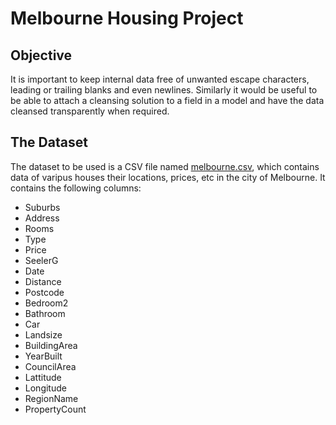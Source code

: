 # Melbourne Housing Project
## Objective
  
  It is important to keep internal data free of unwanted escape characters, leading or trailing blanks and even newlines. 
  Similarly it would be useful to be able to attach a cleansing solution to a field in a model and have the data cleansed transparently when required.
  
## The Dataset
 
  The dataset to be used is a CSV file named [melbourne.csv](https://drive.google.com/file/d/13Eo_GmCjyItXNOMhSTTE7Syz0B2AC8WZ/view?usp=sharing), 
  which contains data of varipus houses their locations, prices, etc in the city of Melbourne. It contains the following columns:
  
  * Suburbs
  * Address
  * Rooms
  * Type
  * Price
  * SeelerG
  * Date
  * Distance
  * Postcode
  * Bedroom2
  * Bathroom 
  * Car
  * Landsize
  * BuildingArea
  * YearBuilt
  * CouncilArea
  * Lattitude
  * Longitude
  * RegionName
  * PropertyCount
